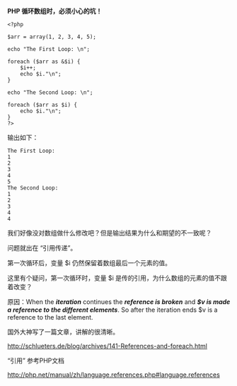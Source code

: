 **PHP 循环数组时，必须小心的坑！**

    <?php
    
    $arr = array(1, 2, 3, 4, 5);
    
    echo "The First Loop: \n";
    
    foreach ($arr as &$i) {
        $i++;
        echo $i."\n";
    }
    
    echo "The Second Loop: \n";
    
    foreach ($arr as $i) {
        echo $i."\n";
    }
    ?>
    
输出如下：

    The First Loop: 
    1
    2
    3
    4
    5
    The Second Loop: 
    1
    2
    3
    4
    4

我们好像没对数组做什么修改吧？但是输出结果为什么和期望的不一致呢？

问题就出在 “引用传递”。

第一次循环后，变量 $i 仍然保留着数组最后一个元素的值。

这里有个疑问，第一次循环时，变量 $i 是传的引用，为什么数组的元素的值不跟着改变？

原因：When the ***iteration*** continues the ***reference is broken*** and ***$v is made a reference to the different elements***. So after the iteration ends $v is a reference to the last element.

国外大神写了一篇文章，讲解的很清晰。

http://schlueters.de/blog/archives/141-References-and-foreach.html

“引用” 参考PHP文档

http://php.net/manual/zh/language.references.php#language.references